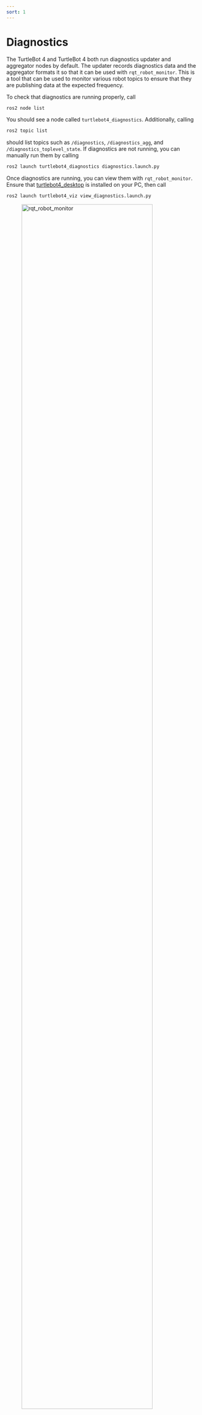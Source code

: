 ```yaml
---
sort: 1
---
```


# Diagnostics

The TurtleBot 4 and TurtleBot 4 both run diagnostics updater and aggregator nodes by default. The updater records diagnostics data and the aggregator formats it so that it can be used with `rqt_robot_monitor`. This is a tool that can be used to monitor various robot topics to ensure that they are publishing data at the expected frequency.

To check that diagnostics are running properly, call

```bash
ros2 node list
```

You should see a node called `turtlebot4_diagnostics`. Additionally, calling

```bash
ros2 topic list
```
should list topics such as `/diagnostics`, `/diagnostics_agg`, and `/diagnostics_toplevel_state`. If diagnostics are not running, you can manually run them by calling

```bash
ros2 launch turtlebot4_diagnostics diagnostics.launch.py
```

Once diagnostics are running, you can view them with `rqt_robot_monitor`. Ensure that [turtlebot4_desktop](../software/turtlebot4_packages.md#installation-2) is installed on your PC, then call

```bash
ros2 launch turtlebot4_viz view_diagnostics.launch.py
```

<figure class="aligncenter">
    <img src="media/diagnostics.png" alt="rqt_robot_monitor" style="width: 90%;"/>
    <figcaption>rqt_robot_monitor with TurtleBot 4 diagnostics</figcaption>
</figure>

The monitor will display any errors in the first window, any warnings in the second window, and a summary of all topics in the "All devices" section at the bottom. Each topic has a status level of OK, WARNING, ERROR, or STALE. There is also a more detailed message included as well. You can click on each topic to view more information.

In this example, the OAK-D node is not running, so the camera topics are not being published.

<figure class="aligncenter">
    <img src="media/diagnostics_camera.png" alt="rqt_robot_monitor" style="width: 60%;"/>
    <figcaption>Color camera diagnostics</figcaption>
</figure>

# Disabling Diagnostics

For systems experiencing high CPU usage issues or limited bandwidth, it can help to disable the diagnostics whenever they are not actively in use.

{% tabs navigation %}
{% tab navigation galactic %}

> :warning: **ROS 2 Galactic is no longer supported.** Please consider upgrading to a newer release

Instructions are not currently available for Galactic.

{% endtab %}
{% tab navigation humble %}


To disable diagnostics, SSH into your TurtleBot 4 and run the turtlebot4 setup tool:

```bash
turtlebot4-setup
```

Navigate to 'Bash Setup' in the 'ROS Setup' menu, then change the `DIAGNOSTICS` setting to `False`.
Save the settings, then apply settings in the main menu.


{% endtab %}
{% endtabs %}